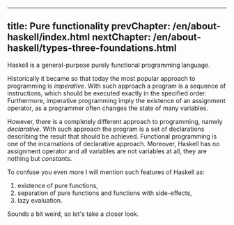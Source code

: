 ----
title: Pure functionality
prevChapter: /en/about-haskell/index.html
nextChapter: /en/about-haskell/types-three-foundations.html
----

Haskell is a general-purpose purely functional programming language.

Historically it became so that today the most popular approach to programming 
is *imperative*. With such approach a program is a sequence of instructions,
which should be executed exactly in the specified order. Furthermore, imperative
programming imply the existence of an assignment operator, as a programmer often
changes the state of many variables.

However, there is a completely different approach to programming, namely
*declarative*. With such approach the program is a set of declarations describing 
the result that should be achieved. Functional programming is one of the incarnations 
of declarative approach. Moreover, Haskell has no assignment operator and all 
variables are not variables at all, they are nothing but *constants*.

To confuse you even more I will mention such features of Haskell as:

1. existence of pure functions,
2. separation of pure functions and functions with side-effects,
3. lazy evaluation.

Sounds a bit weird, so let's take a closer look.

